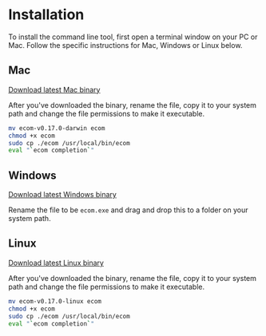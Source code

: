 # Installation
To install the command line tool, first open a terminal window on your PC or Mac. Follow the specific instructions for Mac, Windows or Linux below.

## Mac <Badge text="v0.17.0"/> <Badge text="alpha" type="warn"/>
[Download latest Mac binary](/downloads/ecom-v0.17.0-darwin)

After you've downloaded the binary, rename the file, copy it to your system path and change the file permissions to make it executable.


```bash
mv ecom-v0.17.0-darwin ecom
chmod +x ecom
sudo cp ./ecom /usr/local/bin/ecom
eval "`ecom completion`"
```

## Windows <Badge text="v0.17.0"/> <Badge text="alpha" type="warn"/>
[Download latest Windows binary](/downloads/ecom-v0.17.0.exe)

Rename the file to be `ecom.exe` and drag and drop this to a folder on your system path.

## Linux <Badge text="v0.17.0"/> <Badge text="alpha" type="warn"/>
[Download latest Linux binary](/downloads/ecom-v0.17.0-linux)

After you've downloaded the binary, rename the file, copy it to your system path and change the file permissions to make it executable.


```bash
mv ecom-v0.17.0-linux ecom
chmod +x ecom
sudo cp ./ecom /usr/local/bin/ecom
eval "`ecom completion`"
```

